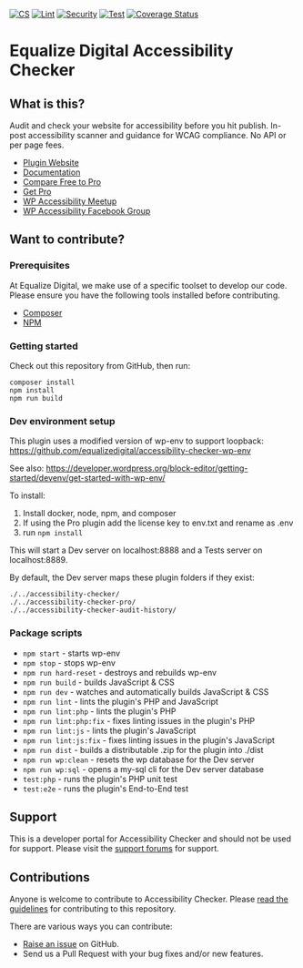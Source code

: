 [![CS](https://github.com/equalizedigital/accessibility-checker/actions/workflows/cs.yml/badge.svg)](https://github.com/equalizedigital/accessibility-checker/actions/workflows/cs.yml)
[![Lint](https://github.com/equalizedigital/accessibility-checker/actions/workflows/lint.yml/badge.svg)](https://github.com/equalizedigital/accessibility-checker/actions/workflows/lint.yml)
[![Security](https://github.com/equalizedigital/accessibility-checker/actions/workflows/security.yml/badge.svg)](https://github.com/equalizedigital/accessibility-checker/actions/workflows/security.yml)
[![Test](https://github.com/equalizedigital/accessibility-checker/actions/workflows/phpunit.yml/badge.svg)](https://github.com/equalizedigital/accessibility-checker/actions/workflows/phpunit.yml)
[![Coverage Status](https://coveralls.io/repos/github/equalizedigital/accessibility-checker/badge.svg?branch=develop)](https://coveralls.io/github/equalizedigital/accessibility-checker?branch=develop)

# Equalize Digital Accessibility Checker

## What is this?
Audit and check your website for accessibility before you hit publish. In-post accessibility scanner and guidance for WCAG compliance. No API or per page fees.

* [Plugin Website](https://equalizedigital.com/accessibility-checker/)
* [Documentation](https://equalizedigital.com/accessibility-checker/documentation/)
* [Compare Free to Pro](https://equalizedigital.com/accessibility-checker/features/#comparison)
* [Get Pro](https://equalizedigital.com/accessibility-checker/pricing/) 
* [WP Accessibility Meetup](https://equalizedigital.com/wordpress-accessibility-meetup/)
* [WP Accessibility Facebook Group](https://www.facebook.com/groups/wordpress.accessibility)

## Want to contribute?

### Prerequisites
At Equalize Digital, we make use of a specific toolset to develop our code. Please ensure you have the following tools installed before contributing.

* [Composer](https://getcomposer.org/)
* [NPM](https://www.npmjs.com/)

### Getting started

Check out this repository from GitHub, then run:

```shell
composer install
npm install
npm run build
```

### Dev environment setup

This plugin uses a modified version of wp-env to support loopback:
https://github.com/equalizedigital/accessibility-checker-wp-env

See also:
https://developer.wordpress.org/block-editor/getting-started/devenv/get-started-with-wp-env/

To install:
1. Install docker, node, npm, and composer
2. If using the Pro plugin add the license key to env.txt and rename as .env
3. run `npm install`

This will start a Dev server on localhost:8888 and a Tests server on localhost:8889.

By default, the Dev server maps these plugin folders if they exist:
```shell
./../accessibility-checker/
./../accessibility-checker-pro/
./../accessibility-checker-audit-history/
```

### Package scripts
- `npm start` - starts wp-env
- `npm stop` - stops wp-env
- `npm run hard-reset` - destroys and rebuilds wp-env
- `npm run build` - builds JavaScript & CSS
- `npm run dev` - watches and automatically builds JavaScript & CSS
- `npm run lint` - lints the plugin's PHP and JavaScript
- `npm run lint:php` - lints the plugin's PHP
- `npm run lint:php:fix` - fixes linting issues in the plugin's PHP
- `npm run lint:js` - lints the plugin's JavaScript
- `npm run lint:js:fix` - fixes linting issues in the plugin's JavaScript
- `npm run dist` - builds a distributable .zip for the plugin into ./dist
- `npm run wp:clean` - resets the wp database for the Dev server 
- `npm run wp:sql` - opens a my-sql cli for the Dev server database
- `test:php` - runs the plugin's PHP unit test
- `test:e2e` - runs the plugin's End-to-End test

## Support

This is a developer portal for Accessibility Checker and should not be used for support. Please visit the [support forums](https://wordpress.org/support/plugin/accessibility-checker/) for support.

## Contributions

Anyone is welcome to contribute to Accessibility Checker. Please [read the guidelines](.github/CONTRIBUTING.md) for contributing to this repository.

There are various ways you can contribute:

* [Raise an issue](https://github.com/equalizedigital/accessibility-checker/issues) on GitHub.
* Send us a Pull Request with your bug fixes and/or new features.
